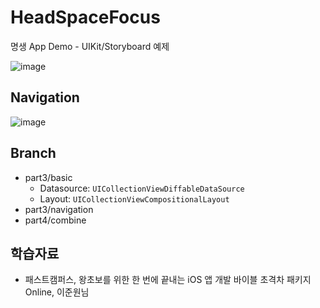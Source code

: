 # HeadSpaceFocus
명생 App Demo - UIKit/Storyboard 예제

![image](https://user-images.githubusercontent.com/89061309/202903013-4581e35b-9098-40dd-9235-d636972b7b66.png)

## Navigation
![image](https://user-images.githubusercontent.com/89061309/203997998-37a9f2e4-d977-4d48-9075-8e36f03ad1a2.png)


## Branch
* part3/basic
  * Datasource: `UICollectionViewDiffableDataSource`
  * Layout: `UICollectionViewCompositionalLayout`
* part3/navigation
* part4/combine


## 학습자료
* 패스트캠퍼스, 왕초보를 위한 한 번에 끝내는 iOS 앱 개발 바이블 초격차 패키지 Online, 이준원님
